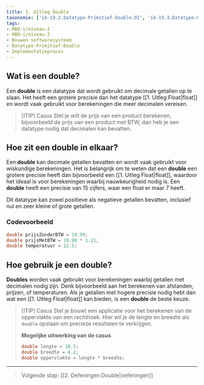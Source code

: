 ```yaml
---
title: 1. Uitleg Double
taxonomie: ['ib-19.2.Datatype-Primitief-Double.OI', 'ib-19.3.Datatype-Primitief-Double.OI']
tags:
- HBO-i/niveau-2
- HBO-i/niveau-3
- Bouwen softwaresysteem
- Datatype-Primitief-Double
- Implementatieproces
---
```


## Wat is een double?
Een **double** is een datatype dat wordt gebruikt om decimale getallen op te slaan. Het heeft een grotere precisie dan het datatype [[1. Uitleg Float|float]] en wordt vaak gebruikt voor berekeningen die meer decimalen vereisen.

> [!TIP] Casus
> Stel je wilt de prijs van een product berekenen, bijvoorbeeld de prijs van een product met BTW, dan heb je een datatype nodig dat decimalen kan bevatten.

## Hoe zit een double in elkaar?
Een **double** kan decimale getallen bevatten en wordt vaak gebruikt voor wiskundige berekeningen. Het is belangrijk om te weten dat een **double** een grotere precisie heeft dan bijvoorbeeld een [[1. Uitleg Float|float]], waardoor het ideaal is voor berekeningen waarbij nauwkeurigheid nodig is. Een **double** heeft een precisie van 15 cijfers, waar een float er maar 7 heeft. 

Dit datatype kan zowel positieve als negatieve getallen bevatten, inclusief nul en zeer kleine of grote getallen.

### Codevoorbeeld
```C#
double prijsZonderBTW = 19.99;
double prijsMetBTW = 19.99 * 1.21;
double temperatuur = 22.5;
```

## Hoe gebruik je een double?
**Doubles** worden vaak gebruikt voor berekeningen waarbij getallen met decimalen nodig zijn. Denk bijvoorbeeld aan het berekenen van afstanden, prijzen, of temperaturen. Als je getallen met hogere precisie nodig hebt dan wat een [[1. Uitleg Float|float]] kan bieden, is een **double** de beste keuze.

> [!TIP] Casus
> Stel je bouwt een applicatie voor het berekenen van de oppervlakte van een rechthoek. Hier wil je de lengte en breedte als `double` opslaan om precieze resultaten te verkrijgen.
> 
> **Mogelijke uitwerking van de casus**
> ```C#
> double lengte = 10.5;
> double breedte = 4.2;
> double oppervlakte = lengte * breedte;
> ```

---

> Volgende stap: [[2. Oefeningen Double|oefeningen]]